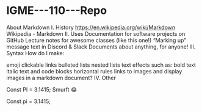 # IGME---110---Repo
About Markdown
I. History
https://en.wikipedia.org/wiki/Markdown
Wikipedia - Markdown
II. Uses
Documentation for software projects on GitHub
Lecture notes for awesome classes (like this one!)
“Marking up” message text in Discord & Slack
Documents about anything, for anyone!
III. Syntax
How do I make:

emoji
clickable links
bulleted lists
nested lists
text effects such as:
bold text
italic text
and code blocks
horizontal rules
links to images
and display images in a markdown document?
IV. Other

Const PI = 3.1415;
Smurft
😂

Const pi = 3.1415;
